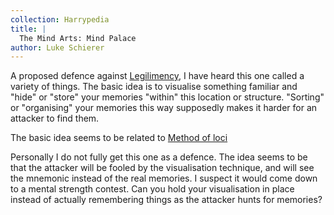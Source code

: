 ```yaml
---
collection: Harrypedia
title: |
  The Mind Arts: Mind Palace
author: Luke Schierer
---
```


A proposed defence against [Legilimency][], I have heard this one called a variety
of things. The basic idea is to visualise something familiar and "hide" or
"store" your memories "within" this location or structure. "Sorting" or
"organising" your memories this way supposedly makes it harder for an attacker
to find them.

The basic idea seems to be related to [Method of loci](https://en.wikipedia.org/wiki/Method_of_loci)

Personally I do not fully get this one as a defence. The idea seems to be that
the attacker will be fooled by the visualisation technique, and will see the
mnemonic instead of the real memories. I suspect it would come down to a mental
strength contest. Can you hold your visualisation in place instead of actually
remembering things as the attacker hunts for memories?

[Occlumency]: ../occlumency
[Legilimency]: ../legilimency
